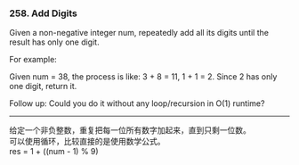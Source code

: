 ### 258. Add Digits

Given a non-negative integer num, repeatedly add all its digits until the result has only one digit.

For example:

Given num = 38, the process is like: 3 + 8 = 11, 1 + 1 = 2. Since 2 has only one digit, return it.

Follow up:
Could you do it without any loop/recursion in O(1) runtime?

* * *

给定一个非负整数，重复把每一位所有数字加起来，直到只剩一位数。   
可以使用循环，比较直接的是使用数学公式。   
res = 1 + ((num - 1) % 9)

